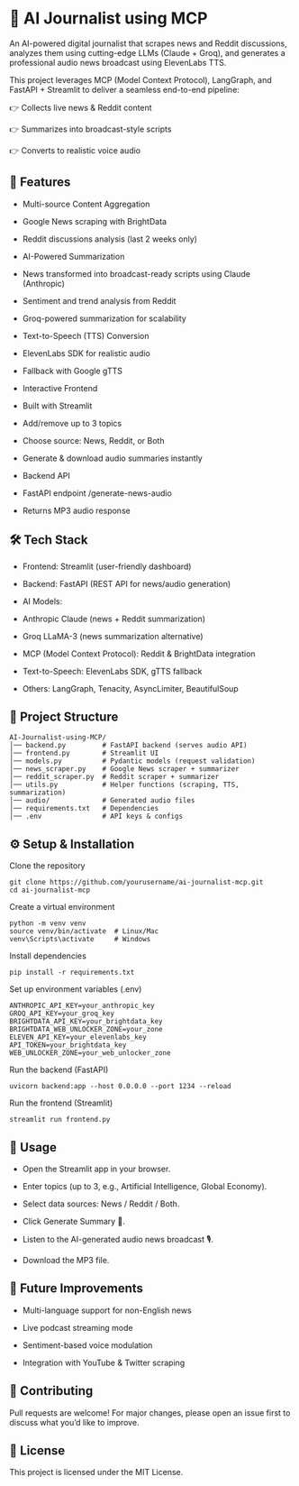 # 📰 AI Journalist using MCP

An AI-powered digital journalist that scrapes news and Reddit discussions, analyzes them using cutting-edge LLMs (Claude + Groq), and generates a professional audio news broadcast using ElevenLabs TTS.

This project leverages MCP (Model Context Protocol), LangGraph, and FastAPI + Streamlit to deliver a seamless end-to-end pipeline:
 
 👉 Collects live news & Reddit content
 
 👉 Summarizes into broadcast-style scripts
 
 👉 Converts to realistic voice audio

## 🚀 Features

- Multi-source Content Aggregation

- Google News scraping with BrightData

- Reddit discussions analysis (last 2 weeks only)

- AI-Powered Summarization

- News transformed into broadcast-ready scripts using Claude (Anthropic)

- Sentiment and trend analysis from Reddit

- Groq-powered summarization for scalability

- Text-to-Speech (TTS) Conversion

- ElevenLabs SDK for realistic audio

- Fallback with Google gTTS

- Interactive Frontend

- Built with Streamlit

- Add/remove up to 3 topics

- Choose source: News, Reddit, or Both

- Generate & download audio summaries instantly

- Backend API

- FastAPI endpoint /generate-news-audio

- Returns MP3 audio response

## 🛠️ Tech Stack

- Frontend: Streamlit (user-friendly dashboard)

- Backend: FastAPI (REST API for news/audio generation)

- AI Models:

- Anthropic Claude (news + Reddit summarization)

-  Groq LLaMA-3 (news summarization alternative)

- MCP (Model Context Protocol): Reddit & BrightData integration

- Text-to-Speech: ElevenLabs SDK, gTTS fallback

- Others: LangGraph, Tenacity, AsyncLimiter, BeautifulSoup

## 📂 Project Structure
```
AI-Journalist-using-MCP/
│── backend.py         # FastAPI backend (serves audio API)
│── frontend.py        # Streamlit UI
│── models.py          # Pydantic models (request validation)
│── news_scraper.py    # Google News scraper + summarizer
│── reddit_scraper.py  # Reddit scraper + summarizer
│── utils.py           # Helper functions (scraping, TTS, summarization)
│── audio/             # Generated audio files
│── requirements.txt   # Dependencies
│── .env               # API keys & configs
```
## ⚙️ Setup & Installation

Clone the repository
```
git clone https://github.com/yourusername/ai-journalist-mcp.git
cd ai-journalist-mcp
```

Create a virtual environment
```
python -m venv venv
source venv/bin/activate  # Linux/Mac
venv\Scripts\activate     # Windows
```

Install dependencies
```
pip install -r requirements.txt
```

Set up environment variables (.env)
```
ANTHROPIC_API_KEY=your_anthropic_key
GROQ_API_KEY=your_groq_key
BRIGHTDATA_API_KEY=your_brightdata_key
BRIGHTDATA_WEB_UNLOCKER_ZONE=your_zone
ELEVEN_API_KEY=your_elevenlabs_key
API_TOKEN=your_brightdata_key
WEB_UNLOCKER_ZONE=your_web_unlocker_zone
```

Run the backend (FastAPI)
```
uvicorn backend:app --host 0.0.0.0 --port 1234 --reload
```

Run the frontend (Streamlit)
```
streamlit run frontend.py
```
## 🎯 Usage

- Open the Streamlit app in your browser.

- Enter topics (up to 3, e.g., Artificial Intelligence, Global Economy).

- Select data sources: News / Reddit / Both.

- Click Generate Summary 🚀.

- Listen to the AI-generated audio news broadcast 🎙️.

- Download the MP3 file.

## 🔮 Future Improvements

- Multi-language support for non-English news

- Live podcast streaming mode

- Sentiment-based voice modulation

- Integration with YouTube & Twitter scraping

## 🤝 Contributing

Pull requests are welcome! For major changes, please open an issue first to discuss what you’d like to improve.

## 📜 License

This project is licensed under the MIT License.
